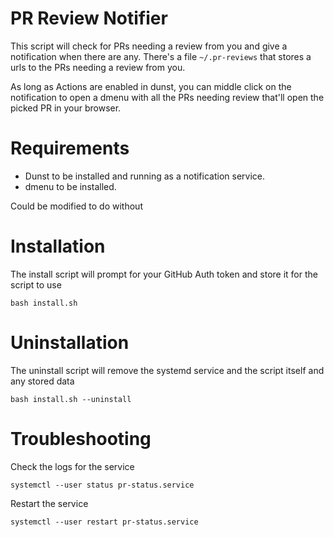 # PR Review Notifier
This script will check for PRs needing a review from you and give a notification when there are any.
There's a file `~/.pr-reviews` that stores a urls to the PRs needing a review from you.

As long as Actions are enabled in dunst, you can middle click on the notification to open a dmenu with all the PRs needing review that'll open the picked PR in your browser.

# Requirements
- Dunst to be installed and running as a notification service.
- dmenu to be installed.

Could be modified to do without

# Installation
The install script will prompt for your GitHub Auth token and store it for the script to use
```
bash install.sh
```

# Uninstallation
The uninstall script will remove the systemd service and the script itself and any stored data
```
bash install.sh --uninstall
```

# Troubleshooting
Check the logs for the service
```
systemctl --user status pr-status.service
```

Restart the service
```
systemctl --user restart pr-status.service
```
